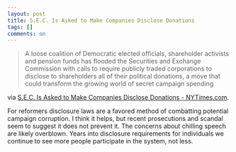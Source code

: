 ```yaml
---
layout: post
title: S.E.C. Is Asked to Make Companies Disclose Donations
tags: []
comments: on
---
```

<blockquote>A loose coalition of Democratic elected officials, shareholder activists and pension funds has flooded the Securities and Exchange Commission with calls to require publicly traded corporations to disclose to shareholders all of their political donations, a move that could transform the growing world of secret campaign spending</blockquote>
via <a href="http://www.nytimes.com/2013/04/24/us/politics/sec-is-asked-to-make-companies-disclose-donations.html?pagewanted=1&amp;_r=1&amp;hp">S.E.C. Is Asked to Make Companies Disclose Donations - NYTimes.com</a>.

For reformers disclosure laws are a favored method of combatting potential campaign corruption. I think it helps, but recent prosecutions and scandal seem to suggest it does not prevent it. The concerns about chilling speech are likely overblown. Years into disclosure requirements for individuals we continue to see more people participate in the system, not less.
